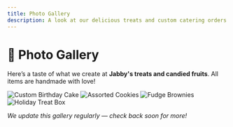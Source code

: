 ```yaml
---
title: Photo Gallery
description: A look at our delicious treats and custom catering orders
---
```


# 🍰 Photo Gallery

Here’s a taste of what we create at **Jabby's treats and candied fruits**. All items are handmade with love!

<div className="gallery">
  <img src="/images/cake1.jpg" alt="Custom Birthday Cake" />
  <img src="/images/cookies1.jpg" alt="Assorted Cookies" />
  <img src="/images/brownies.jpg" alt="Fudge Brownies" />
  <img src="/images/treatbox.jpg" alt="Holiday Treat Box" />
</div>

_We update this gallery regularly — check back soon for more!_
